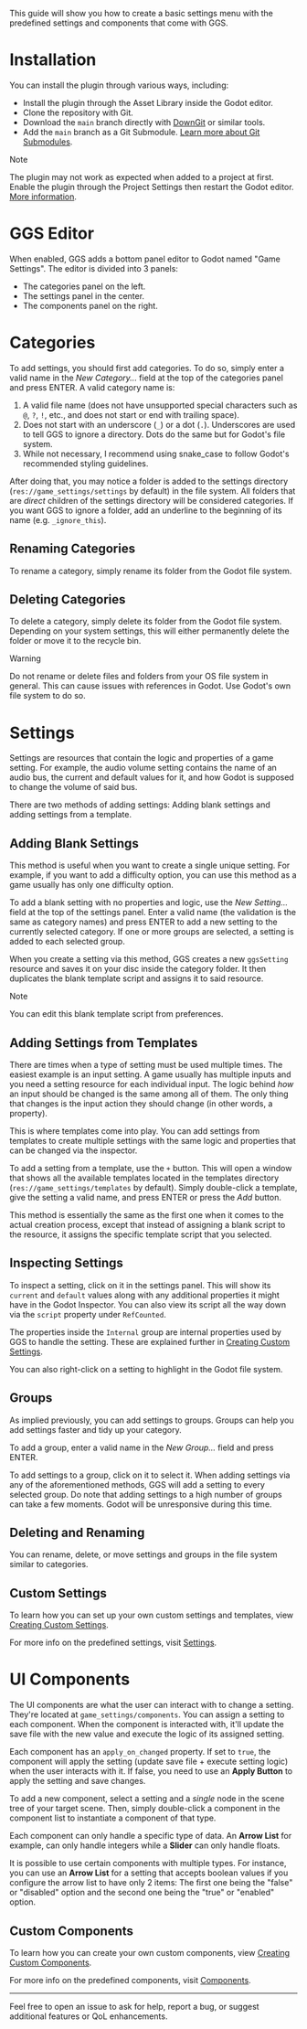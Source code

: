 This guide will show you how to create a basic settings menu with the predefined settings and components that come with GGS.

# Installation
You can install the plugin through various ways, including:
* Install the plugin through the Asset Library inside the Godot editor.
* Clone the repository with Git.
* Download the `main` branch directly with [DownGit](https://minhaskamal.github.io/DownGit/#/home) or similar tools.
* Add the `main` branch as a Git Submodule. [Learn more about Git Submodules](https://git-scm.com/book/en/v2/Git-Tools-Submodules).

> [!NOTE]
> The plugin may not work as expected when added to a project at first. Enable the plugin through the Project Settings then restart the Godot editor. [More information](troubleshoot.md#can't-use-the-plugin-after-installation).

# GGS Editor
When enabled, GGS adds a bottom panel editor to Godot named "Game Settings". The editor is divided into 3 panels:
* The categories panel on the left.
* The settings panel in the center.
* The components panel on the right.

# Categories
To add settings, you should first add categories. To do so, simply enter a valid name in the *New Category...* field at the top of the categories panel and press ENTER.
A valid category name is:
1. A valid file name (does not have unsupported special characters such as `@`, `?`, `!`, etc., and does not start or end with trailing space).
2. Does not start with an underscore (`_`) or a dot (`.`). Underscores are used to tell GGS to ignore a directory. Dots do the same but for Godot's file system.
3. While not necessary, I recommend using snake_case to follow Godot's recommended styling guidelines.

After doing that, you may notice a folder is added to the settings directory (`res://game_settings/settings` by default) in the file system. All folders that are *direct* children of the settings directory will be considered categories. If you want GGS to ignore a folder, add an underline to the beginning of its name (e.g. `_ignore_this`).

## Renaming Categories

To rename a category, simply rename its folder from the Godot file system.

## Deleting Categories

To delete a category, simply delete its folder from the Godot file system. Depending on your system settings, this will either permanently delete the folder or move it to the recycle bin.

> [!WARNING]
> Do not rename or delete files and folders from your OS file system in general. This can cause issues with references in Godot. Use Godot's own file system to do so.

# Settings
Settings are resources that contain the logic and properties of a game setting. For example, the audio volume setting contains the name of an audio bus, the current and default values for it, and how Godot is supposed to change the volume of said bus.

There are two methods of adding settings: Adding blank settings and adding settings from a template.

## Adding Blank Settings
This method is useful when you want to create a single unique setting. For example, if you want to add a difficulty option, you can use this method as a game usually has only one difficulty option.

To add a blank setting with no properties and logic, use the *New Setting...* field at the top of the settings panel. Enter a valid name (the validation is the same as category names) and press ENTER to add a new setting to the currently selected category. If one or more groups are selected, a setting is added to each selected group.

When you create a setting via this method, GGS creates a new `ggsSetting` resource and saves it on your disc inside the category folder. It then duplicates the blank template script and assigns it to said resource.

> [!NOTE]
> You can edit this blank template script from preferences.

## Adding Settings from Templates
There are times when a type of setting must be used multiple times. The easiest example is an input setting. A game usually has multiple inputs and you need a setting resource for each individual input. The logic behind *how* an input should be changed is the same among all of them. The only thing that changes is the input action they should change (in other words, a property).

This is where templates come into play. You can add settings from templates to create multiple settings with the same logic and properties that can be changed via the inspector.

To add a setting from a template, use the `+` button. This will open a window that shows all the available templates located in the templates directory (`res://game_settings/templates` by default). Simply double-click a template, give the setting a valid name, and press ENTER or press the *Add* button.

This method is essentially the same as the first one when it comes to the actual creation process, except that instead of assigning a blank script to the resource, it assigns the specific template script that you selected.

## Inspecting Settings
To inspect a setting, click on it in the settings panel. This will show its `current` and `default` values along with any additional properties it might have in the Godot Inspector. You can also view its script all the way down via the `script` property under `RefCounted`.

The properties inside the `Internal` group are internal properties used by GGS to handle the setting. These are explained further in [Creating Custom Settings](custom_settings.md).

You can also right-click on a setting to highlight in the Godot file system.

## Groups
As implied previously, you can add settings to groups. Groups can help you add settings faster and tidy up your category.

To add a group, enter a valid name in the *New Group...* field and press ENTER.

To add settings to a group, click on it to select it. When adding settings via any of the aforementioned methods, GGS will add a setting to every selected group. Do note that adding settings to a high number of groups can take a few moments. Godot will be unresponsive during this time.

## Deleting and Renaming
You can rename, delete, or move settings and groups in the file system similar to categories. 

## Custom Settings
To learn how you can set up your own custom settings and templates, view [Creating Custom Settings](custom_settings.md).

For more info on the predefined settings, visit [Settings](settings.md).


# UI Components
The UI components are what the user can interact with to change a setting. They're located at `game_settings/components`. You can assign a setting to each component. When the component is interacted with, it'll update the save file with the new value and execute the logic of its assigned setting.

Each component has an `apply_on_changed` property. If set to `true`, the component will apply the setting (update save file + execute setting logic) when the user interacts with it. If false, you need to use an **Apply Button** to apply the setting and save changes.

To add a new component, select a setting and a *single* node in the scene tree of your target scene. Then, simply double-click a component in the component list to instantiate a component of that type.

Each component can only handle a specific type of data. An **Arrow List** for example, can only handle integers while a **Slider** can only handle floats.

It is possible to use certain components with multiple types. For instance, you can use an **Arrow List** for a setting that accepts boolean values if you configure the arrow list to have only 2 items: The first one being the "false" or "disabled" option and the second one being the "true" or "enabled" option.

## Custom Components
To learn how you can create your own custom components, view [Creating Custom Components](custom_components.md).

For more info on the predefined components, visit [Components](components.md).

---

Feel free to open an issue to ask for help, report a bug, or suggest additional features or QoL enhancements.
